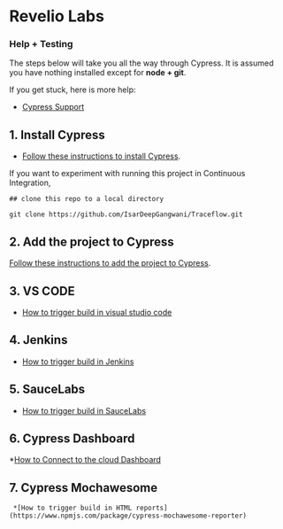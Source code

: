 # Revelio Labs
### Help + Testing
The steps below will take you all the way through Cypress. It is assumed you have nothing installed except for **node + git**.

If you get stuck, here is more help:

* [Cypress Support](https://www.cypress.io/support/)

## 1. Install Cypress
   * [Follow these instructions to install Cypress](https://docs.cypress.io/guides/getting-started/installing-cypress).

If you want to experiment with running this project in Continuous Integration,

~~~
## clone this repo to a local directory

git clone https://github.com/IsarDeepGangwani/Traceflow.git
  ~~~
## 2. Add the project to Cypress

[Follow these instructions to add the project to Cypress](https://docs.cypress.io/guides/end-to-end-testing/writing-your-first-end-to-end-test).

## 3. VS CODE

  * [How to trigger build in visual studio code](https://drive.google.com/file/d/1BxncAZ3BWqAVxvGqabCDkVNmYPb0qwyI/view?usp=drive_link)

## 4. Jenkins

   * [How to trigger build in Jenkins](https://drive.google.com/file/d/1HS8ciBbN3teT05vMHNk8v0N-DJjSAUV2/view?usp=drive_link)

## 5. SauceLabs

   * [How to trigger build in SauceLabs](https://drive.google.com/file/d/1Sy-TLBseSvj8Bua499WMgAyB13OZAutB/view?usp=drive_link)

## 6. Cypress Dashboard

   *[How to Connect to the cloud Dashboard ](https://docs.cypress.io/guides/cloud/introduction)

## 7. Cypress Mochawesome 
     
     *[How to trigger build in HTML reports](https://www.npmjs.com/package/cypress-mochawesome-reporter)
